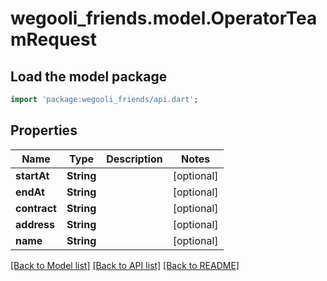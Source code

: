 # wegooli_friends.model.OperatorTeamRequest

## Load the model package

```dart
import 'package:wegooli_friends/api.dart';
```

## Properties

| Name         | Type       | Description | Notes      |
| ------------ | ---------- | ----------- | ---------- |
| **startAt**  | **String** |             | [optional] |
| **endAt**    | **String** |             | [optional] |
| **contract** | **String** |             | [optional] |
| **address**  | **String** |             | [optional] |
| **name**     | **String** |             | [optional] |

[[Back to Model list]](../README.md#documentation-for-models)
[[Back to API list]](../README.md#documentation-for-api-endpoints)
[[Back to README]](../README.md)
